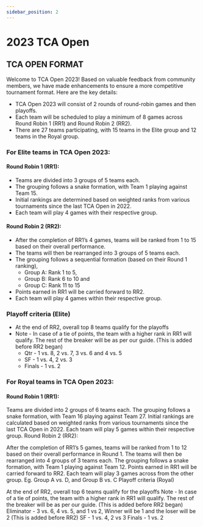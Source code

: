```yaml
---
sidebar_position: 2
---
```

# 2023 TCA Open
## TCA OPEN FORMAT

Welcome to TCA Open 2023! Based on valuable feedback from community members, we have made enhancements to ensure a more competitive tournament format. Here are the key details:

- TCA Open 2023 will consist of 2 rounds of round-robin games and then playoffs.
- Each team will be scheduled to play a minimum of 8 games across Round Robin 1 (RR1) and Round Robin 2 (RR2).
- There are 27 teams participating, with 15 teams in the Elite group and 12 teams in the Royal group.


### For Elite teams in TCA Open 2023:

#### Round Robin 1 (RR1):

- Teams are divided into 3 groups of 5 teams each.
- The grouping follows a snake formation, with Team 1 playing against Team 15.
- Initial rankings are determined based on weighted ranks from various tournaments since the last TCA Open in 2022.
- Each team will play 4 games with their respective group.

#### Round Robin 2 (RR2):

- After the completion of RR1’s 4 games, teams will be ranked from 1 to 15 based on their overall performance.
- The teams will then be rearranged into 3 groups of 5 teams each.
- The grouping follows a sequential formation (based on their Round 1 ranking),
  - Group A: Rank 1 to 5,
  - Group B: Rank 6 to 10 and
  - Group C: Rank 11 to 15
- Points earned in RR1 will be carried forward to RR2.
- Each team will play 4 games within their respective group.

### Playoff criteria (Elite)

- At the end of RR2, overall top 8 teams qualify for the playoffs
- Note - In case of a tie of points, the team with a higher rank in RR1 will qualify. The rest of the breaker will be as per our guide. (This is added before RR2 began)
  - Qtr - 1 vs. 8, 2 vs. 7, 3 vs. 6 and 4 vs. 5
  - SF - 1 vs. 4, 2 vs. 3
  - Finals - 1 vs. 2


### For Royal teams in TCA Open 2023:

#### Round Robin 1 (RR1):

Teams are divided into 2 groups of 6 teams each.
The grouping follows a snake formation, with Team 16 playing against Team 27.
Initial rankings are calculated based on weighted ranks from various tournaments since the last TCA Open in 2022.
Each team will play 5 games within their respective group.
Round Robin 2 (RR2):

After the completion of RR1’s 5 games, teams will be ranked from 1 to 12 based on their overall performance in Round 1.
The teams will then be rearranged into 4 groups of 3 teams each.
The grouping follows a snake formation, with Team 1 playing against Team 12.
Points earned in RR1 will be carried forward to RR2.
Each team will play 3 games across from the other group.
Eg. Group A vs. D, and Group B vs. C
Playoff criteria (Royal)

At the end of RR2, overall top 6 teams qualify for the playoffs
Note - In case of a tie of points, the team with a higher rank in RR1 will qualify. The rest of the breaker will be as per our guide. (This is added before RR2 began)
Eliminator - 3 vs. 6, 4 vs. 5, and 1 vs 2, Winner will be 1 and the loser will be 2 (This is added before RR2)
SF - 1 vs. 4, 2 vs 3
Finals - 1 vs. 2
